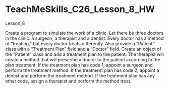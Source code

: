 # TeachMeSkills_C26_Lesson_8_HW
Lesson_8

Create a program to simulate the work of a clinic.
Let there be three doctors in the clinic: a surgeon, a therapist and a dentist.
Every doctor has a method of “treating,” but every doctor treats differently.
Also provide a “Patient” class with a “Treatment Plan” field and a “Doctor” field.
Create an object of the “Patient” class and add a treatment plan to the patient.
The therapist will create a method that will prescribe a doctor to the patient according to the plan
treatment:
If the treatment plan has code 1, appoint a surgeon and perform the treatment method.
If the treatment plan has code 2, appoint a dentist and perform the treatment method.
If the treatment plan has any other code, assign a therapist and perform the method
treat.
